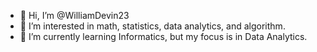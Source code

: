 - 👋 Hi, I’m @WilliamDevin23
- 👀 I’m interested in math, statistics, data analytics, and algorithm.
- 🌱 I’m currently learning Informatics, but my focus is in Data Analytics.

<!---
WilliamDevin23/WilliamDevin23 is a ✨ special ✨ repository because its `README.md` (this file) appears on your GitHub profile.
You can click the Preview link to take a look at your changes.
--->
